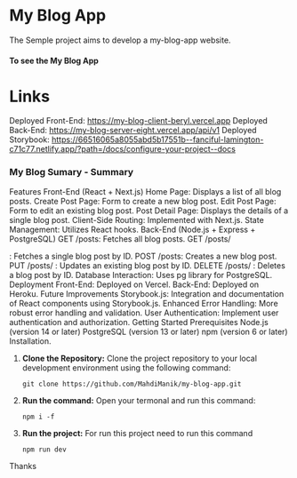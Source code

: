 # My Blog App
The Semple project aims to develop a my-blog-app website.


#### To see the My Blog App
# Links
Deployed Front-End: https://my-blog-client-beryl.vercel.app
Deployed Back-End: https://my-blog-server-eight.vercel.app/api/v1
Deployed Storybook: https://66516065a8055abd5b17551b--fanciful-lamington-c71c77.netlify.app/?path=/docs/configure-your-project--docs


### My Blog Sumary - Summary

Features
Front-End (React + Next.js)
Home Page: Displays a list of all blog posts.
Create Post Page: Form to create a new blog post.
Edit Post Page: Form to edit an existing blog post.
Post Detail Page: Displays the details of a single blog post.
Client-Side Routing: Implemented with Next.js.
State Management: Utilizes React hooks.
Back-End (Node.js + Express + PostgreSQL)
GET /posts: Fetches all blog posts.
GET /posts/

: Fetches a single blog post by ID.
POST /posts: Creates a new blog post.
PUT /posts/
: Updates an existing blog post by ID.
DELETE /posts/
: Deletes a blog post by ID.
Database Interaction: Uses pg library for PostgreSQL.
Deployment
Front-End: Deployed on Vercel.
Back-End: Deployed on Heroku.
Future Improvements
Storybook.js: Integration and documentation of React components using Storybook.js.
Enhanced Error Handling: More robust error handling and validation.
User Authentication: Implement user authentication and authorization.
Getting Started
Prerequisites
Node.js (version 14 or later)
PostgreSQL (version 13 or later)
npm (version 6 or later)
Installation.



1. **Clone the Repository:** Clone the project repository to your local development environment using the following command:
   ```
   git clone https://github.com/MahdiManik/my-blog-app.git
   ```
2. **Run the command:** Open your termonal and run this command:
   ```
   npm i -f
   ```

3. **Run the project:** For run this project need to run this command
    ```
   npm run dev
   ```


<!-- ------------------DEVELOPED BY Team-Unbeaten------------------- -->

Thanks



